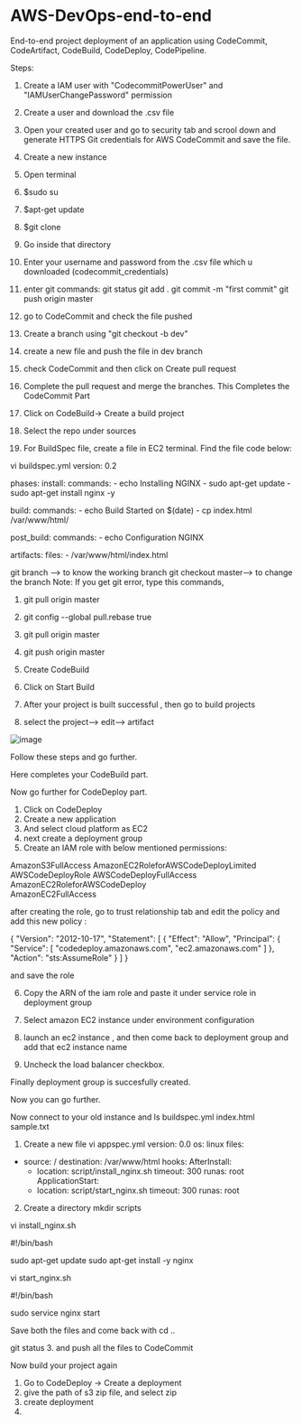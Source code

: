 # AWS-DevOps-end-to-end
End-to-end project deployment of an application using CodeCommit, CodeArtifact, CodeBuild, CodeDeploy, CodePipeline.

Steps:

1. Create a IAM user with "CodecommitPowerUser"  and "IAMUserChangePassword" permission
2. Create a user and download the .csv file
3. Open your created user and go to security tab and scrool down and generate HTTPS Git credentials for AWS CodeCommit and save the file.
4. Create a new instance 
5. Open terminal
6. $sudo su
7. $apt-get update
8. $git clone<url from CodeCommit repo>
9. Go inside that directory
10. Enter your username and password from the .csv file which u downloaded (codecommit_credentials)
11. enter git commands:
  git status
  git add .
  git commit -m "first commit"
  git push origin master
  12. go to CodeCommit and check the file pushed
  13. Create a branch using "git checkout -b dev"
  14. create a new file and push the file in dev branch
  15. check CodeCommit and then click on Create pull request
  16. Complete the pull request and merge the branches.
  This Completes the CodeCommit Part
  
  1. Click on CodeBuild-> Create a build project
  2. Select the repo under sources
  3. For BuildSpec file, create a file in EC2 terminal. Find the file code below:
  
 vi buildspec.yml
  version: 0.2

phases:
  install:
    commands:
      - echo Installing NGINX
      - sudo apt-get update
      - sudo apt-get install nginx -y

  build:
    commands:
      - echo Build Started on $(date)
      - cp index.html /var/www/html/

  post_build:
    commands:
      - echo Configuration NGINX

artifacts:
  files:
    - /var/www/html/index.html

  
  git branch --> to know the working branch
  git checkout master--> to change the branch
  Note: If you get git error, type this commands,
   1.  git pull origin master
   2.  git config --global pull.rebase true
   3.  git pull origin master
   4.  git push origin master
  
  4. Create CodeBuild
  5. Click on Start Build
  6. After your project is built successful , then go to build projects
  7. select the project--> edit--> artifact
  
  ![image](https://user-images.githubusercontent.com/48252581/224111172-d9cb60ac-5700-4632-9fa3-19649a519458.png)

  
Follow these steps and go further.
  
  
  Here completes your CodeBuild part.
  
  Now go further for CodeDeploy part.
  
  1. Click on CodeDeploy
  2. Create a new application
  3. And select cloud platform as EC2
  4. next create a deployment group
  5. Create an IAM role with below mentioned permissions:
  
 AmazonS3FullAccess	
AmazonEC2RoleforAWSCodeDeployLimited	
AWSCodeDeployRole
AWSCodeDeployFullAccess	
AmazonEC2RoleforAWSCodeDeploy	
AmazonEC2FullAccess
  
  after creating the role, go to trust relationship tab and edit the policy and add this new policy :
  
  {
  "Version": "2012-10-17",
  "Statement": [
    {
      "Effect": "Allow",
      "Principal": {
        "Service": [
          "codedeploy.amazonaws.com",
          "ec2.amazonaws.com"
        ]
      },
      "Action": "sts:AssumeRole"
    }
  ]
}
  
  and save the role
  
6. Copy the ARN of the iam role and paste it under service role in deployment group
  
7. Select amazon EC2 instance under environment configuration
8. launch an ec2 instance , and then come back to deployment group and add that ec2 instance name
  
 9. Uncheck the load balancer checkbox.
  
  Finally deployment group is succesfully created.
  
  Now you can go further.
  
  
Now connect to your old instance and ls
  buildspec.yml index.html sample.txt
  
  1. Create a new file vi appspec.yml
  version: 0.0
os: linux
files:
  - source: /
    destination: /var/www/html
hooks:
  AfterInstall:
    - location: script/install_nginx.sh
      timeout: 300
      runas: root
  ApplicationStart:
    - location: script/start_nginx.sh
      timeout: 300
      runas: root
  
 2. Create a directory mkdir scripts
  
  vi install_nginx.sh
  
  #!/bin/bash

sudo apt-get update
sudo apt-get install -y nginx
  
  
  vi start_nginx.sh
  
  #!/bin/bash

sudo service nginx start
  
  Save both the files and come back with cd ..
  
  git status 
 3. and push all the files to CodeCommit
  
Now build your project again
  1. Go to CodeDeploy -> Create a deployment
  2. give the path of s3 zip file, and select zip
  3. create deployment
  4. 
  
  
